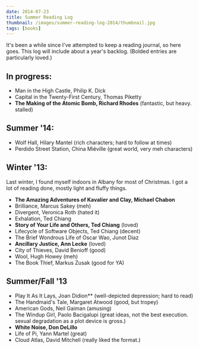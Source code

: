```yaml
---
date: 2014-07-23
title: Summer Reading Log
thumbnail: /images/summer-reading-log-2014/thumbnail.jpg
tags: [books]
---
```


It's been a while since I've attempted to keep a reading journal, so here goes.
This log will include about a year's backlog. (Bolded entries are particularly
loved.)

<!--more-->

## In progress:

- Man in the High Castle, Philip K. Dick
- Capital in the Twenty-First Century, Thomas Piketty
- **The Making of the Atomic Bomb, Richard Rhodes** (fantastic, but heavy. stalled)

## Summer '14:

- Wolf Hall, Hilary Mantel (rich characters; hard to follow at times)
- Perdido Street Station, China Miéville (great world, very meh characters)

## Winter '13:

Last winter, I found myself indoors in Albany for most of Christmas. I got a lot
of reading done, mostly light and fluffy things.

- **The Amazing Adventures of Kavalier and Clay, Michael Chabon**
- Brilliance, Marcus Sakey (meh)
- Divergent, Veronica Roth (hated it)
- Exhalation, Ted Chiang
- **Story of Your Life and Others, Ted Chiang** (loved)
- Lifecycle of Software Objects, Ted Chiang (decent)
- The Brief Wondrous Life of Oscar Wao, Junot Diaz
- **Ancillary Justice, Ann Lecke** (loved)
- City of Thieves, David Benioff (good)
- Wool, Hugh Howey (meh)
- The Book Thief, Markus Zusak (good for YA)

## Summer/Fall '13
- Play It As It Lays, Joan Didion** (well-depicted depression; hard to read)
- The Handmaid's Tale, Margaret Atwood (good, but tropey)
- American Gods, Neil Gaiman (amusing)
- The Windup Girl, Paolo Bacigalupi (great ideas, not the best execution.
sexual degradation as a plot device is gross.)
- **White Noise, Don DeLillo**
- Life of Pi, Yann Martel (great)
- Cloud Atlas, David Mitchell (really liked the format.)